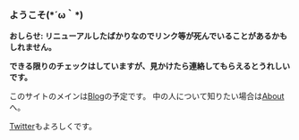 ### ようこそ(\*´ω｀\*)

**おしらせ: リニューアルしたばかりなのでリンク等が死んでいることがあるかもしれません。**

**できる限りのチェックはしていますが、見かけたら連絡してもらえるとうれしいです。**

このサイトのメインは[Blog](/blog/)の予定です。
中の人について知りたい場合は[About](/about/)へ。

[Twitter](https://twitter.com/nvsofts)もよろしくです。
